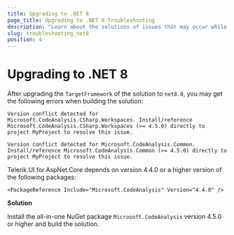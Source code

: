 ```yaml
---
title: Upgrading to .NET 8
page_title: Upgrading to .NET 8 Troubleshooting
description: "Learn about the solutions of issues that may occur while upgrading your project to .NET 8."
slug: troubleshooting_net8
position: 4
---
```


# Upgrading to .NET 8

After upgrading the `TargetFramework` of the solution to `net8.0`, you may get the following errors when building the solution:

`Version conflict detected for Microsoft.CodeAnalysis.CSharp.Workspaces. Install/reference Microsoft.CodeAnalysis.CSharp.Workspaces (>= 4.5.0) directly to project MyProject to resolve this issue.`

`Version conflict detected for Microsoft.CodeAnalysis.Common. Install/reference Microsoft.CodeAnalysis.Common (>= 4.5.0) directly to project MyProject to resolve this issue.`

Telerik.UI.for.AspNet.Core depends on version 4.4.0 or a higher version of the following packages:

    <PackageReference Include="Microsoft.CodeAnalysis" Version="4.4.0" />


**Solution**

Install the all-in-one NuGet package `Microsoft.CodeAnalysis` version 4.5.0 or higher and build the solution.